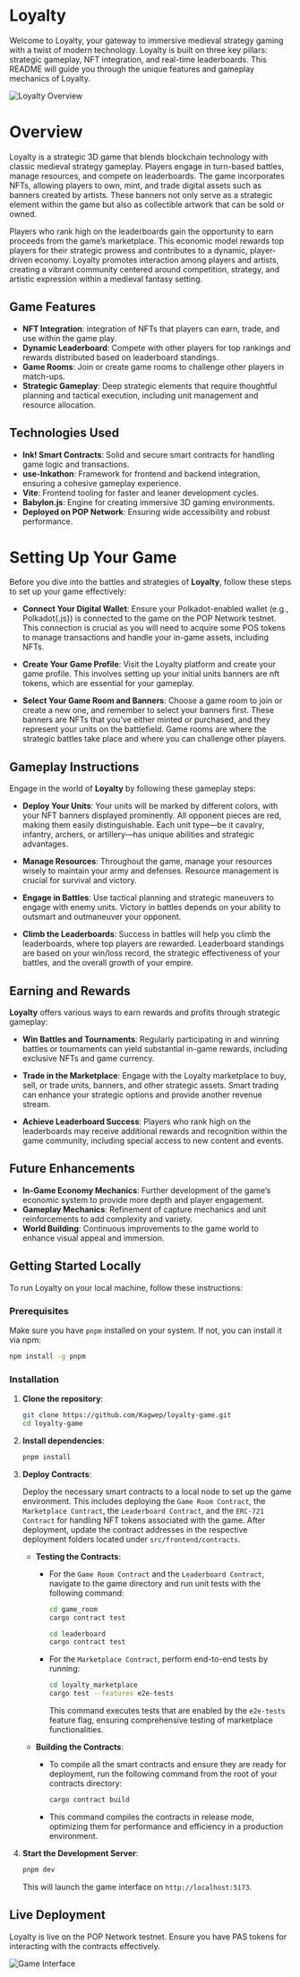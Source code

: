 
# Loyalty

Welcome to Loyalty, your gateway to immersive medieval strategy gaming with a twist of modern technology. Loyalty is built on three key pillars: strategic gameplay, NFT integration, and real-time leaderboards. This README will guide you through the unique features and gameplay mechanics of Loyalty.

![Loyalty Overview](https://res.cloudinary.com/dufdzujik/image/upload/v1714286395/loyalty_overview.png)

# Overview

Loyalty is a strategic 3D game that  blends blockchain technology with classic medieval strategy gameplay. Players engage in turn-based battles, manage resources, and compete on leaderboards. The game  incorporates NFTs, allowing players to own, mint, and trade digital assets such as banners created by artists. These banners not only serve as a strategic element within the game but also as collectible artwork that can be sold or owned.

Players who rank high on the leaderboards gain the opportunity to earn proceeds from the game’s marketplace. This economic model rewards top players for their strategic prowess and contributes to a dynamic, player-driven economy. Loyalty promotes interaction among players and artists, creating a vibrant community centered around competition, strategy, and artistic expression within a medieval fantasy setting.

## Game Features

- **NFT Integration**: integration of NFTs that players can earn, trade, and use within the game play.
- **Dynamic Leaderboard**: Compete with other players for top rankings and rewards distributed based on leaderboard standings.
- **Game Rooms**: Join or create game rooms to challenge other players in  match-ups.
- **Strategic Gameplay**: Deep strategic elements that require thoughtful planning and tactical execution, including unit management and resource allocation.

## Technologies Used

- **Ink! Smart Contracts**: Solid and secure smart contracts for handling game logic and transactions.
- **use-Inkathon**: Framework for frontend and backend integration, ensuring a cohesive gameplay experience.
- **Vite**: Frontend tooling for faster and leaner development cycles.
- **Babylon.js**: Engine for creating immersive 3D gaming environments.
- **Deployed on POP Network**: Ensuring wide accessibility and robust performance.

# Setting Up Your Game

Before you dive into the battles and strategies of **Loyalty**, follow these steps to set up your game effectively:

- **Connect Your Digital Wallet**: Ensure your Polkadot-enabled  wallet (e.g., Polkadot{.js}) is connected to the game on the POP Network testnet. This connection is crucial as you will need to acquire some POS tokens to manage transactions and handle your in-game assets, including NFTs.

- **Create Your Game Profile**: Visit the  Loyalty platform and create your game profile. This involves setting up your  initial units banners are nft tokens, which are essential for your  gameplay.

- **Select Your Game Room and Banners**: Choose a game room to join or create a new one, and remember to select your banners first. These banners are NFTs that you’ve either minted or purchased, and they represent your units on the battlefield. Game rooms are where the strategic battles take place and where you can challenge other players.

## Gameplay Instructions

Engage in the world of **Loyalty** by following these gameplay steps:

- **Deploy Your Units**: Your units will be marked by different colors, with your NFT banners displayed prominently. All opponent pieces are red, making them easily distinguishable. Each unit type—be it cavalry, infantry, archers, or artillery—has unique abilities and strategic advantages.

- **Manage Resources**: Throughout the game, manage your resources wisely to maintain your army and defenses. Resource management is crucial for survival and victory.

- **Engage in Battles**: Use tactical planning and strategic maneuvers to engage with enemy units. Victory in battles depends on your ability to outsmart and outmaneuver your opponent.

- **Climb the Leaderboards**: Success in battles will help you climb the leaderboards, where top players are rewarded. Leaderboard standings are based on your win/loss record, the strategic effectiveness of your battles, and the overall growth of your empire.

## Earning and Rewards

**Loyalty** offers various ways to earn rewards and profits through strategic gameplay:

- **Win Battles and Tournaments**: Regularly participating in and winning battles or tournaments can yield substantial in-game rewards, including exclusive NFTs and game currency.

- **Trade in the Marketplace**: Engage with the Loyalty marketplace to buy, sell, or trade units, banners, and other strategic assets. Smart trading can enhance your strategic options and provide another revenue stream.

- **Achieve Leaderboard Success**: Players who rank high on the leaderboards may receive additional rewards and recognition within the game community, including special access to new content and events.


## Future Enhancements

- **In-Game Economy Mechanics**: Further development of the game’s economic system to provide more depth and player engagement.
- **Gameplay Mechanics**: Refinement of capture mechanics and unit reinforcements to add complexity and variety.
- **World Building**: Continuous improvements to the game world to enhance visual appeal and immersion.

## Getting Started Locally

To run Loyalty on your local machine, follow these instructions:

### Prerequisites

Make sure you have `pnpm` installed on your system. If not, you can install it via npm:

```bash
npm install -g pnpm
```

### Installation

1. **Clone the repository**:

    ```bash
    git clone https://github.com/Kagwep/loyalty-game.git
    cd loyalty-game
    ```

2. **Install dependencies**:

    ```bash
    pnpm install
    ```

3. **Deploy Contracts**:

    Deploy the necessary smart contracts to a local node to set up the game environment. This includes deploying the `Game Room Contract`, the `Marketplace Contract`, the `Leaderboard Contract`, and the `ERC-721 Contract` for handling NFT tokens associated with the game. After deployment, update the contract addresses in the respective deployment folders located under `src/frontend/contracts`.

    - **Testing the Contracts**:
      - For the `Game Room Contract` and the `Leaderboard Contract`, navigate to the game directory and run unit tests with the following command:
        ```bash
        cd game_room
        cargo contract test
        ```
        ```bash
        cd leaderboard
        cargo contract test
        ```
      - For the `Marketplace Contract`, perform end-to-end tests by running:
        ```bash
        cd loyalty_marketplace
        cargo test --features e2e-tests
        ```
        This command executes tests that are enabled by the `e2e-tests` feature flag, ensuring comprehensive testing of marketplace functionalities.

    - **Building the Contracts**:
        - To compile all the smart contracts and ensure they are ready for deployment, run the following command from the root of your contracts directory:
            ```bash
            cargo contract build
            ```
        - This command compiles the contracts in release mode, optimizing them for performance and efficiency in a production environment.


4. **Start the Development Server**:

    ```bash
    pnpm dev
    ```

    This will launch the game interface on `http://localhost:5173`.

## Live Deployment

Loyalty is live on the POP Network testnet. Ensure you have PAS tokens for interacting with the contracts effectively.

![Game Interface](https://res.cloudinary.com/dufdzujik/image/upload/v1714320837/loyalty_game_ui.png)
